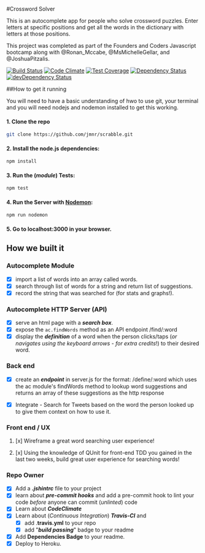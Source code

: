 #Crossword Solver

This is an autocomplete app for people who solve crossword puzzles. Enter letters at specific positions and get all the words in the dictionary with letters at those positions.

This project was completed as part of the Founders and Coders Javascript bootcamp along with @Ronan_Mccabe, @MsMichelleGellar, and @JoshuaPitzalis.

[![Build Status](https://travis-ci.org/jmnr/scrabble.png?branch=master)](https://travis-ci.org/jmnr/scrabble)
[![Code Climate](https://codeclimate.com/repos/5565ab08e30ba00ffb008e17/badges/063396e0507dff112f33/gpa.svg)](https://codeclimate.com/repos/5565ab08e30ba00ffb008e17/feed)
[![Test Coverage](https://codeclimate.com/repos/5565ab08e30ba00ffb008e17/badges/063396e0507dff112f33/coverage.svg)](https://codeclimate.com/repos/5565ab08e30ba00ffb008e17/coverage)
[![Dependency Status](https://david-dm.org/jmnr/scrabble.svg)](https://david-dm.org/jmnr/scrabble)
[![devDependency Status](https://david-dm.org/jmnr/scrabble.svg)](https://david-dm.org/jmnr/scrabble.svg#info=devDependencies)

##How to get it running

You will need to have a basic understanding of hwo to use git, your terminal and you will need nodejs and nodemon installed to get this working.

#### 1. Clone the repo

```sh
git clone https://github.com/jmnr/scrabble.git
```

#### 2. Install the node.js dependencies:

```sh
npm install
```

#### 3. Run the (*module*) Tests:

```sh
npm test
```

#### 4. Run the Server with [Nodemon](https://github.com/remy/nodemon):

```sh
npm run nodemon
```
#### 5. Go to localhost:3000 in your browser.

## How we built it

### Autocomplete Module

+ [x] import a list of words into an array called words.
+ [x] search through list of words for a string and return list of suggestions.
+ [x] record the string that was searched for (for stats and graphs!).

### Autocomplete HTTP Server (API)

+ [x] serve an html page with a ***search box***.
+ [x] expose the `ac.findWords` method as an API endpoint /find/:word
+ [x] display the ***definition*** of a word when the person clicks/taps (*or navigates using the keyboard arrows - for extra credits*!) to their desired word.

### Back end
+ [x] create an ***endpoint*** in server.js for the   format: /define/:word which uses the ac module's  findWords method to lookup word suggestions and returns an array of these suggestions as the http response

+ [x] Integrate - Search for Tweets based on the word the person looked up to give them context on how to use it.

### Front end / UX

1. [x] Wireframe a great word searching user experience!

2. [x] Using the knowledge of QUnit for front-end TDD you gained in the last two weeks, build great user experience for searching words!

### Repo Owner

+ [x] Add a ***.jshintrc*** file to your project
+ [x] learn about ***pre-commit hooks*** and add a pre-commit hook to lint
your code *before* anyone can commit (*unlinted*) code
+ [x] Learn about ***CodeClimate***
+ [x] Learn about (*Continuous Integration*) ***Travis-CI*** and
  + [x] add .**travis.yml** to your repo
  + [x] add "***build passing***" badge to your readme
+ [x] Add **Dependencies Badge** to your readme.
+ [x] Deploy to Heroku.
